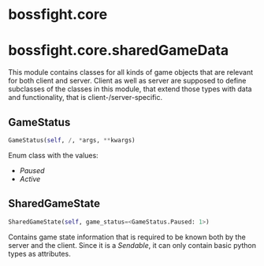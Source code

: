 <h1 id="bossfight.core">bossfight.core</h1>


<h1 id="bossfight.core.sharedGameData">bossfight.core.sharedGameData</h1>


This module contains classes for all kinds of game objects that are relevant for both client and server.
Client as well as server are supposed to define subclasses of the classes in this module,
that extend those types with data and functionality, that is client-/server-specific.

<h2 id="bossfight.core.sharedGameData.GameStatus">GameStatus</h2>

```python
GameStatus(self, /, *args, **kwargs)
```

Enum class with the values:
- *Paused*
- *Active*

<h2 id="bossfight.core.sharedGameData.SharedGameState">SharedGameState</h2>

```python
SharedGameState(self, game_status=<GameStatus.Paused: 1>)
```

Contains game state information that is required to be known both by the server and the client.
Since it is a *Sendable*, it can only contain basic python types as attributes.

